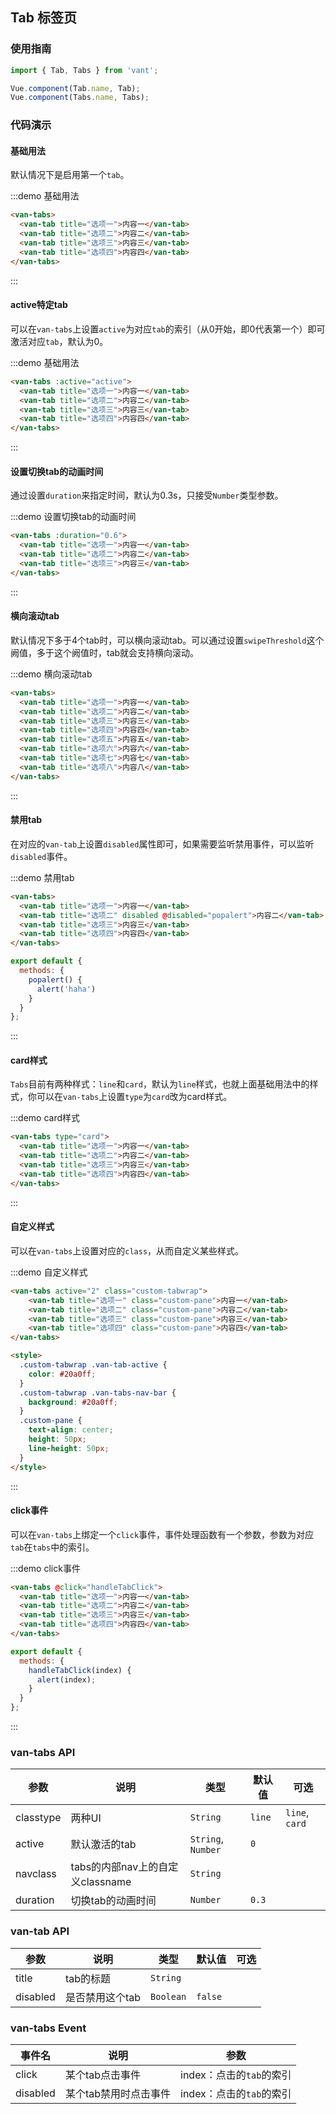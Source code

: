 <style>
.demo-tab {
  .van-tab__pane {
    background-color: #fff;
    padding: 20px;
  }

  .van-tabs--card .van-tab__pane {
    background-color: transparent;
  }

  .custom-tabwrap .van-tab-active {
    color: #20a0ff;
  }
  .custom-tabwrap .van-tabs-nav-bar {
    background: #20a0ff;
  }
  .custom-pane {
    text-align: center;
    height: 50px;
    line-height: 50px;
  }
}
</style>

<script>
export default {
  data() {
    return {
      active: 2
    };
  },
  mounted() {
    setTimeout(() => {
      this.active = 3;
    }, 1000);
  },
  methods: {
    popalert() {
      alert('haha')
    },

    handleTabClick(index) {
      alert(index);
    }
  }
};
</script>

## Tab 标签页

### 使用指南
``` javascript
import { Tab, Tabs } from 'vant';

Vue.component(Tab.name, Tab);
Vue.component(Tabs.name, Tabs);
```

### 代码演示

#### 基础用法

默认情况下是启用第一个`tab`。

:::demo 基础用法
```html
<van-tabs>
  <van-tab title="选项一">内容一</van-tab>
  <van-tab title="选项二">内容二</van-tab>
  <van-tab title="选项三">内容三</van-tab>
  <van-tab title="选项四">内容四</van-tab>
</van-tabs>
```
:::

#### active特定tab

可以在`van-tabs`上设置`active`为对应`tab`的索引（从0开始，即0代表第一个）即可激活对应`tab`，默认为0。

:::demo 基础用法
```html
<van-tabs :active="active">
  <van-tab title="选项一">内容一</van-tab>
  <van-tab title="选项二">内容二</van-tab>
  <van-tab title="选项三">内容三</van-tab>
  <van-tab title="选项四">内容四</van-tab>
</van-tabs>
```
:::

#### 设置切换tab的动画时间

通过设置`duration`来指定时间，默认为0.3s，只接受`Number`类型参数。

:::demo 设置切换tab的动画时间
```html
<van-tabs :duration="0.6">
  <van-tab title="选项一">内容一</van-tab>
  <van-tab title="选项二">内容二</van-tab>
  <van-tab title="选项三">内容三</van-tab>
</van-tabs>
```
:::

#### 横向滚动tab

默认情况下多于4个tab时，可以横向滚动tab。可以通过设置`swipeThreshold`这个阙值，多于这个阙值时，tab就会支持横向滚动。

:::demo 横向滚动tab
```html
<van-tabs>
  <van-tab title="选项一">内容一</van-tab>
  <van-tab title="选项二">内容二</van-tab>
  <van-tab title="选项三">内容三</van-tab>
  <van-tab title="选项四">内容四</van-tab>
  <van-tab title="选项五">内容五</van-tab>
  <van-tab title="选项六">内容六</van-tab>
  <van-tab title="选项七">内容七</van-tab>
  <van-tab title="选项八">内容八</van-tab>
</van-tabs>
```
:::

#### 禁用tab

在对应的`van-tab`上设置`disabled`属性即可，如果需要监听禁用事件，可以监听`disabled`事件。

:::demo 禁用tab
```html
<van-tabs>
  <van-tab title="选项一">内容一</van-tab>
  <van-tab title="选项二" disabled @disabled="popalert">内容二</van-tab>
  <van-tab title="选项三">内容三</van-tab>
  <van-tab title="选项四">内容四</van-tab>
</van-tabs>
```

```javascript
export default {
  methods: {
    popalert() {
      alert('haha')
    }
  }
};
```
:::

#### card样式

`Tabs`目前有两种样式：`line`和`card`，默认为`line`样式，也就上面基础用法中的样式，你可以在`van-tabs`上设置`type`为`card`改为card样式。

:::demo card样式
```html
<van-tabs type="card">
  <van-tab title="选项一">内容一</van-tab>
  <van-tab title="选项二">内容二</van-tab>
  <van-tab title="选项三">内容三</van-tab>
  <van-tab title="选项四">内容四</van-tab>
</van-tabs>
```
:::
<style>
  .custom-tabwrap .van-tab-active {
    color: #20a0ff;
  }
  .custom-tabwrap .van-tabs-nav-bar {
    background: #20a0ff;
  }
  .custom-pane {
    text-align: center;
    height: 50px;
    line-height: 50px;
  }
</style>

#### 自定义样式

可以在`van-tabs`上设置对应的`class`，从而自定义某些样式。

:::demo 自定义样式
```html
<van-tabs active="2" class="custom-tabwrap">
    <van-tab title="选项一" class="custom-pane">内容一</van-tab>
    <van-tab title="选项二" class="custom-pane">内容二</van-tab>
    <van-tab title="选项三" class="custom-pane">内容三</van-tab>
    <van-tab title="选项四" class="custom-pane">内容四</van-tab>
</van-tabs>

<style>
  .custom-tabwrap .van-tab-active {
    color: #20a0ff;
  }
  .custom-tabwrap .van-tabs-nav-bar {
    background: #20a0ff;
  }
  .custom-pane {
    text-align: center;
    height: 50px;
    line-height: 50px;
  }
</style>
```
:::

#### click事件

可以在`van-tabs`上绑定一个`click`事件，事件处理函数有一个参数，参数为对应`tab`在`tabs`中的索引。

:::demo click事件
```html
<van-tabs @click="handleTabClick">
  <van-tab title="选项一">内容一</van-tab>
  <van-tab title="选项二">内容二</van-tab>
  <van-tab title="选项三">内容三</van-tab>
  <van-tab title="选项四">内容四</van-tab>
</van-tabs>
```

```javascript
export default {
  methods: {
    handleTabClick(index) {
      alert(index);
    }
  }
};
```
:::

### van-tabs API

| 参数 | 说明 | 类型 | 默认值 | 可选 |
|-----------|-----------|-----------|-------------|-------------|
| classtype | 两种UI | `String` | `line` |     `line`, `card` |
| active | 默认激活的tab | `String`, `Number` | `0` | |
| navclass | tabs的内部nav上的自定义classname | `String` | | |
| duration | 切换tab的动画时间 | `Number` | `0.3` | | |


### van-tab API

| 参数 | 说明 | 类型 | 默认值 | 可选 |
|-----------|-----------|-----------|-------------|-------------|
| title | tab的标题 | `String` | | |
| disabled | 是否禁用这个tab | `Boolean` | `false` | |

### van-tabs Event

| 事件名 | 说明 | 参数 |
|-----------|-----------|-----------|
| click | 某个tab点击事件 | index：点击的`tab`的索引 |
| disabled | 某个tab禁用时点击事件 | index：点击的`tab`的索引 |

